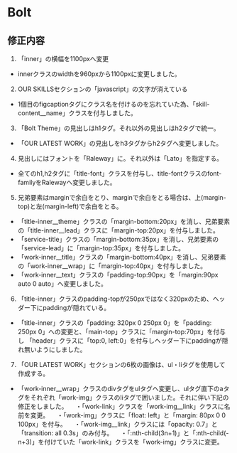 # Bolt
## 修正内容

1. 「inner」の横幅を1100pxへ変更
  - innerクラスのwidthを960pxから1100pxに変更しました。

2. OUR SKILLSセクションの「javascript」の文字が消えている
  - 1個目のfigcaptionタグにクラス名を付けるのを忘れていた為、「skill-content__name」クラスを付与しました。

3. 「Bolt Theme」の見出しはh1タグ。それ以外の見出しはh2タグで統一。
  - 「OUR LATEST WORK」の見出しをh3タグからh2タグへ変更しました。

4. 見出しにはフォントを「Raleway」に。それ以外は「Lato」を指定する。
  - 全てのh1,h2タグに「title-font」クラスを付与し、title-fontクラスのfont-familyをRalewayへ変更しました。

5. 兄弟要素はmarginで余白をとり、marginで余白をとる場合は、上(margin-top)と左(margin-left)で余白をとる。
  - 「title-inner__theme」クラスの「margin-bottom:20px」を消し、兄弟要素の「title-inner__lead」クラスに「margin-top:20px」を付与しました。
  - 「service-title」クラスの「margin-bottom:35px」を消し、兄弟要素の「service-lead」に「margin-top:35px」を付与しました。
  - 「work-inner__title」クラスの「margin-bottom:40px」を消し、兄弟要素の「work-inner__wrap」に「margin-top:40px」を付与しました。
  - 「work-inner__text」クラスの「padding-top:90px」を「margin:90px auto 0 auto」へ変更しました。

6. 「title-inner」クラスのpadding-topが250pxではなく320pxのため、ヘッダー下にpaddingが隠れている。
  - 「title-inner」クラスの「padding: 320px 0 250px 0」を「padding: 250px 0」への変更と、「main-top」クラスに「margin-top:70px」を付与し
  「header」クラスに「top:0, left:0」を付与しヘッダー下にpaddingが隠れ無いようにしました。

7. 「OUR LATEST WORK」セクションの6枚の画像は、ul・liタグを使用して作成する。
  - 「work-inner__wrap」クラスのdivタグをulタグへ変更し、ulタグ直下のaタグをそれぞれ「work-img」クラスのliタグで囲いました。それに伴い下記の修正をしました。
  　・「work-link」クラスを「work-img__link」クラスに名前を変更。
  　・「work-img」クラスに「float: left」と「margin: 80px 0 0 100px」を付与。
  　・「work-img__link」クラスには「opacity: 0.7」と「transition: all 0.3s」のみ付与。
  　・「:nth-child(3n+1)」と「:nth-child(-n+3)」を付けていた「work-link」クラスを「work-img」クラスに変更。
